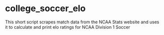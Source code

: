 # college_soccer_elo
This short script scrapes match data from the NCAA Stats website and uses it to calculate and print elo ratings for NCAA Division 1 Soccer
